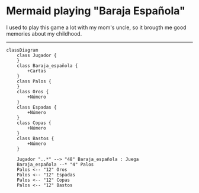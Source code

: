 # Mermaid playing "Baraja Española"
I used to play this game a lot with my mom's uncle, so it brougth me good memories about my childhood.
***
```mermaid
classDiagram
    class Jugador {
    }
    class Baraja_española {
        +Cartas
    }
    class Palos {
    }
    class Oros {
        +Número
    }
    class Espadas {
        +Número
    }
    class Copas {
        +Número
    }
    class Bastos {
        +Número
    }

    Jugador "..*" --> "48" Baraja_española : Juega
    Baraja_española --* "4" Palos
    Palos <-- "12" Oros
    Palos <-- "12" Espadas
    Palos <-- "12" Copas
    Palos <-- "12" Bastos
```

